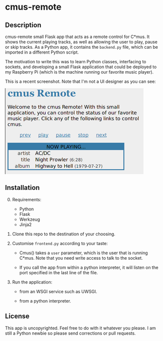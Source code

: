 cmus-remote
===========

Description
-----------

cmus-remote small Flask app that acts as a remote control for C*mus. It
shows the current playing tracks, as well as allowing the user to play,
pause or skip tracks. As a Python app, it contains the `backend.py`
file, which can be imported in a different Python script.

The motivation to write this was to learn Python classes, interfacing to
sockets, and developing a small Flask application that could be deployed
to my Raspberry Pi (which is the machine running our favorite music
player).

This is a recent screenshot. Note that I'm not a UI designer as you can
see:

![a cmus-remote screenshot](screenshot.png)

Installation
------------

0. Requirements:

    - Python
    - Flask
    - Werkzeug
    - Jinja2

1. Clone this repo to the destination of your choosing.

2. Customise `frontend.py` according to your taste:

    - Cmus() takes a `user` parameter, which is the user that is running
    C*mus. Note that you need write access to talk to the socket.
    
    - If you call the app from within a python interpreter, it will
    listen on the port specified in the last line of the file.
    
3. Run the application:

    - from an WSGI service such as UWSGI.

    - from a python interpreter.

License
-------

This app is uncopyrighted. Feel free to do with it whatever you please.
I am still a Python newbie so please send corrections or pull requests.
